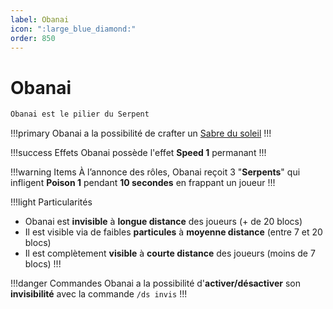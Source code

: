 ```yaml
---
label: Obanai
icon: ":large_blue_diamond:"
order: 850
---
```


# Obanai

```txt
Obanai est le pilier du Serpent
```

!!!primary
Obanai a la possibilité de crafter un [Sabre du soleil](/demonslayer-uhc/divers/sabre)
!!!

!!!success Effets
Obanai possède l'effet **Speed 1** permanant
!!!

!!!warning Items
À l’annonce des rôles, Obanai reçoit 3 "**Serpents**" qui infligent **Poison 1** pendant **10 secondes** en frappant un joueur
!!!

!!!light Particularités
- Obanai est **invisible** à **longue distance** des joueurs (+ de 20 blocs)<br>
- Il est visible via de faibles **particules** à **moyenne distance** (entre 7 et 20 blocs)<br>
- Il est complètement **visible** à **courte distance** des joueurs (moins de 7 blocs)
!!!

!!!danger Commandes
Obanai a la possibilité d'**activer/désactiver** son **invisibilité** avec la commande ```/ds invis```
!!!





